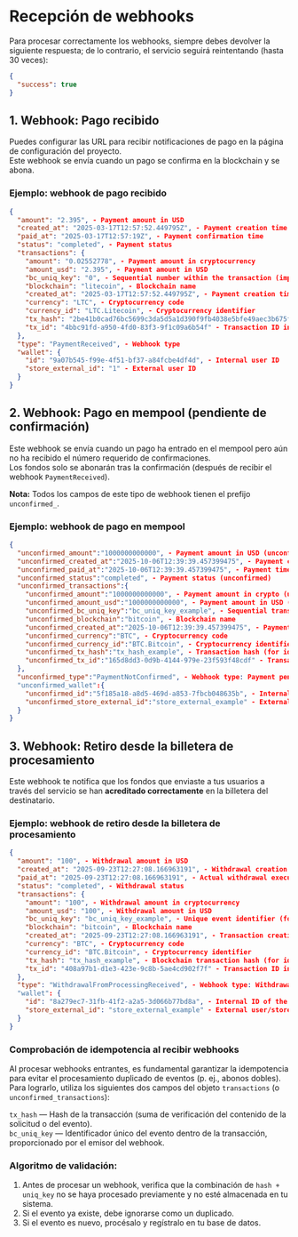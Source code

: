 # Recepción de webhooks

Para procesar correctamente los webhooks, siempre debes devolver la siguiente respuesta; de lo contrario, el servicio seguirá reintentando (hasta 30 veces):

```json
{
  "success": true
}
```

## 1. Webhook: Pago recibido

Puedes configurar las URL para recibir notificaciones de pago en la página de configuración del proyecto.  
Este webhook se envía cuando un pago se confirma en la blockchain y se abona.

### Ejemplo: webhook de pago recibido

```json
{
  "amount": "2.395", - Payment amount in USD
  "created_at": "2025-03-17T12:57:52.449795Z", - Payment creation time
  "paid_at": "2025-03-17T12:57:19Z", - Payment confirmation time
  "status": "completed", - Payment status
  "transactions": {
    "amount": "0.02552778", - Payment amount in cryptocurrency
    "amount_usd": "2.395", - Payment amount in USD
    "bc_uniq_key": "0", - Sequential number within the transaction (important for BTC-like networks; bc_uniq_key + tx_hash ensures uniqueness)
    "blockchain": "litecoin", - Blockchain name
    "created_at": "2025-03-17T12:57:52.449795Z", - Payment creation time
    "currency": "LTC", - Cryptocurrency code
    "currency_id": "LTC.Litecoin", - Cryptocurrency identifier
    "tx_hash": "2be41b0cad76bc5699c3da5d5a1d390f9fb4038e5bfe49aec3b675f9dd4515fd", - Transaction hash
    "tx_id": "4bbc91fd-a950-4fd0-83f3-9f1c09a6b54f" - Transaction ID in the merchant system
  },
  "type": "PaymentReceived", - Webhook type
  "wallet": {
    "id": "9a07b545-f99e-4f51-bf37-a84fcbe4df4d", - Internal user ID
    "store_external_id": "1" - External user ID
  }
}
```

## 2. Webhook: Pago en mempool (pendiente de confirmación)

Este webhook se envía cuando un pago ha entrado en el mempool pero aún no ha recibido el número requerido de confirmaciones.  
Los fondos solo se abonarán tras la confirmación (después de recibir el webhook `PaymentReceived`).

**Nota:** Todos los campos de este tipo de webhook tienen el prefijo `unconfirmed_`.

### Ejemplo: webhook de pago en mempool

```json
{
  "unconfirmed_amount":"1000000000000", - Payment amount in USD (unconfirmed)
  "unconfirmed_created_at":"2025-10-06T12:39:39.457399475", - Payment creation time (unconfirmed)
  "unconfirmed_paid_at":"2025-10-06T12:39:39.457399475", - Payment time (unconfirmed)
  "unconfirmed_status":"completed", - Payment status (unconfirmed)
  "unconfirmed_transactions":{
    "unconfirmed_amount":"1000000000000", - Payment amount in crypto (unconfirmed)
    "unconfirmed_amount_usd":"1000000000000", - Payment amount in USD (unconfirmed)
    "unconfirmed_bc_uniq_key":"bc_uniq_key_example", - Sequential transaction number (for idempotency)
    "unconfirmed_blockchain":"bitcoin", - Blockchain name
    "unconfirmed_created_at":"2025-10-06T12:39:39.457399475", - Payment creation time (unconfirmed)
    "unconfirmed_currency":"BTC", - Cryptocurrency code
    "unconfirmed_currency_id":"BTC.Bitcoin", - Cryptocurrency identifier
    "unconfirmed_tx_hash":"tx_hash_example", - Transaction hash (for idempotency)
    "unconfirmed_tx_id":"165d8dd3-0d9b-4144-979e-23f593f48cdf" - Transaction ID in the merchant system
  },
  "unconfirmed_type":"PaymentNotConfirmed", - Webhook type: Payment pending confirmation
  "unconfirmed_wallet":{
    "unconfirmed_id":"5f185a18-a8d5-469d-a853-7fbcb048635b", - Internal user ID
    "unconfirmed_store_external_id":"store_external_example" - External user ID
  }
}
```

## 3. Webhook: Retiro desde la billetera de procesamiento

Este webhook te notifica que los fondos que enviaste a tus usuarios a través del servicio se han **acreditado correctamente** en la billetera del destinatario.

### Ejemplo: webhook de retiro desde la billetera de procesamiento

```json
{
  "amount": "100", - Withdrawal amount in USD
  "created_at": "2025-09-23T12:27:08.166963191", - Withdrawal creation time
  "paid_at": "2025-09-23T12:27:08.166963191", - Actual withdrawal execution time
  "status": "completed", - Withdrawal status
  "transactions": {
    "amount": "100", - Withdrawal amount in cryptocurrency
    "amount_usd": "100", - Withdrawal amount in USD
    "bc_uniq_key": "bc_uniq_key_example", - Unique event identifier (for idempotency)
    "blockchain": "bitcoin", - Blockchain name
    "created_at": "2025-09-23T12:27:08.166963191", - Transaction creation time
    "currency": "BTC", - Cryptocurrency code
    "currency_id": "BTC.Bitcoin", - Cryptocurrency identifier
    "tx_hash": "tx_hash_example", - Blockchain transaction hash (for idempotency)
    "tx_id": "408a97b1-d1e3-423e-9c8b-5ae4cd902f7f" - Transaction ID in the merchant system
  },
  "type": "WithdrawalFromProcessingReceived", - Webhook type: Withdrawal completed notification
  "wallet": {
    "id": "8a279ec7-31fb-41f2-a2a5-3d066b77bd8a", - Internal ID of the sender’s (processing) wallet
    "store_external_id": "store_external_example" - External user/store ID
  }
}
```

### Comprobación de idempotencia al recibir webhooks

Al procesar webhooks entrantes, es fundamental garantizar la idempotencia para evitar el procesamiento duplicado de eventos (p. ej., abonos dobles).  
Para lograrlo, utiliza los siguientes dos campos del objeto `transactions` (o `unconfirmed_transactions`):

`tx_hash` — Hash de la transacción (suma de verificación del contenido de la solicitud o del evento).  
`bc_uniq_key` — Identificador único del evento dentro de la transacción, proporcionado por el emisor del webhook.

### Algoritmo de validación:
1. Antes de procesar un webhook, verifica que la combinación de `hash + uniq_key` no se haya procesado previamente y no esté almacenada en tu sistema.
2. Si el evento ya existe, debe ignorarse como un duplicado.
3. Si el evento es nuevo, procésalo y regístralo en tu base de datos.